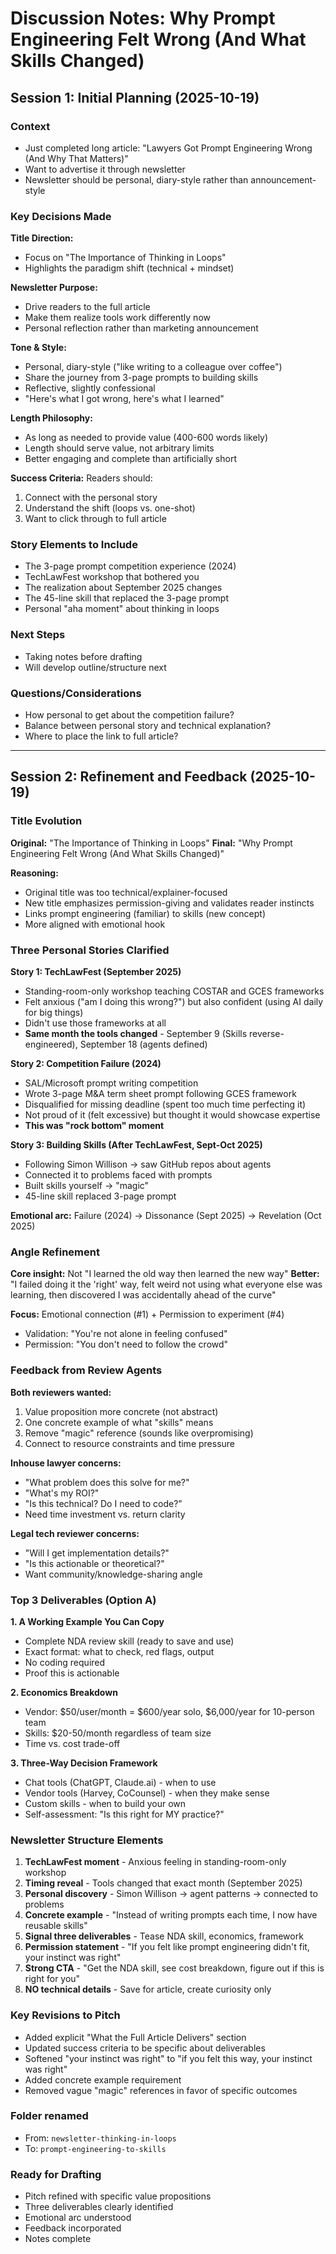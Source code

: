 # Discussion Notes: Why Prompt Engineering Felt Wrong (And What Skills Changed)

## Session 1: Initial Planning (2025-10-19)

### Context
- Just completed long article: "Lawyers Got Prompt Engineering Wrong (And Why That Matters)"
- Want to advertise it through newsletter
- Newsletter should be personal, diary-style rather than announcement-style

### Key Decisions Made

**Title Direction:**
- Focus on "The Importance of Thinking in Loops"
- Highlights the paradigm shift (technical + mindset)

**Newsletter Purpose:**
- Drive readers to the full article
- Make them realize tools work differently now
- Personal reflection rather than marketing announcement

**Tone & Style:**
- Personal, diary-style ("like writing to a colleague over coffee")
- Share the journey from 3-page prompts to building skills
- Reflective, slightly confessional
- "Here's what I got wrong, here's what I learned"

**Length Philosophy:**
- As long as needed to provide value (400-600 words likely)
- Length should serve value, not arbitrary limits
- Better engaging and complete than artificially short

**Success Criteria:**
Readers should:
1. Connect with the personal story
2. Understand the shift (loops vs. one-shot)
3. Want to click through to full article

### Story Elements to Include
- The 3-page prompt competition experience (2024)
- TechLawFest workshop that bothered you
- The realization about September 2025 changes
- The 45-line skill that replaced the 3-page prompt
- Personal "aha moment" about thinking in loops

### Next Steps
- Taking notes before drafting
- Will develop outline/structure next

### Questions/Considerations
- How personal to get about the competition failure?
- Balance between personal story and technical explanation?
- Where to place the link to full article?

---

## Session 2: Refinement and Feedback (2025-10-19)

### Title Evolution
**Original:** "The Importance of Thinking in Loops"
**Final:** "Why Prompt Engineering Felt Wrong (And What Skills Changed)"

**Reasoning:**
- Original title was too technical/explainer-focused
- New title emphasizes permission-giving and validates reader instincts
- Links prompt engineering (familiar) to skills (new concept)
- More aligned with emotional hook

### Three Personal Stories Clarified

**Story 1: TechLawFest (September 2025)**
- Standing-room-only workshop teaching COSTAR and GCES frameworks
- Felt anxious ("am I doing this wrong?") but also confident (using AI daily for big things)
- Didn't use those frameworks at all
- **Same month the tools changed** - September 9 (Skills reverse-engineered), September 18 (agents defined)

**Story 2: Competition Failure (2024)**
- SAL/Microsoft prompt writing competition
- Wrote 3-page M&A term sheet prompt following GCES framework
- Disqualified for missing deadline (spent too much time perfecting it)
- Not proud of it (felt excessive) but thought it would showcase expertise
- **This was "rock bottom" moment**

**Story 3: Building Skills (After TechLawFest, Sept-Oct 2025)**
- Following Simon Willison → saw GitHub repos about agents
- Connected it to problems faced with prompts
- Built skills yourself → "magic"
- 45-line skill replaced 3-page prompt

**Emotional arc:** Failure (2024) → Dissonance (Sept 2025) → Revelation (Oct 2025)

### Angle Refinement

**Core insight:** Not "I learned the old way then learned the new way"
**Better:** "I failed doing it the 'right' way, felt weird not using what everyone else was learning, then discovered I was accidentally ahead of the curve"

**Focus:** Emotional connection (#1) + Permission to experiment (#4)
- Validation: "You're not alone in feeling confused"
- Permission: "You don't need to follow the crowd"

### Feedback from Review Agents

**Both reviewers wanted:**
1. Value proposition more concrete (not abstract)
2. One concrete example of what "skills" means
3. Remove "magic" reference (sounds like overpromising)
4. Connect to resource constraints and time pressure

**Inhouse lawyer concerns:**
- "What problem does this solve for me?"
- "What's my ROI?"
- "Is this technical? Do I need to code?"
- Need time investment vs. return clarity

**Legal tech reviewer concerns:**
- "Will I get implementation details?"
- "Is this actionable or theoretical?"
- Want community/knowledge-sharing angle

### Top 3 Deliverables (Option A)

**1. A Working Example You Can Copy**
- Complete NDA review skill (ready to save and use)
- Exact format: what to check, red flags, output
- No coding required
- Proof this is actionable

**2. Economics Breakdown**
- Vendor: $50/user/month = $600/year solo, $6,000/year for 10-person team
- Skills: $20-50/month regardless of team size
- Time vs. cost trade-off

**3. Three-Way Decision Framework**
- Chat tools (ChatGPT, Claude.ai) - when to use
- Vendor tools (Harvey, CoCounsel) - when they make sense
- Custom skills - when to build your own
- Self-assessment: "Is this right for MY practice?"

### Newsletter Structure Elements

1. **TechLawFest moment** - Anxious feeling in standing-room-only workshop
2. **Timing reveal** - Tools changed that exact month (September 2025)
3. **Personal discovery** - Simon Willison → agent patterns → connected to problems
4. **Concrete example** - "Instead of writing prompts each time, I now have reusable skills"
5. **Signal three deliverables** - Tease NDA skill, economics, framework
6. **Permission statement** - "If you felt like prompt engineering didn't fit, your instinct was right"
7. **Strong CTA** - "Get the NDA skill, see cost breakdown, figure out if this is right for you"
8. **NO technical details** - Save for article, create curiosity only

### Key Revisions to Pitch

- Added explicit "What the Full Article Delivers" section
- Updated success criteria to be specific about deliverables
- Softened "your instinct was right" to "if you felt this way, your instinct was right"
- Added concrete example requirement
- Removed vague "magic" references in favor of specific outcomes

### Folder renamed
- From: `newsletter-thinking-in-loops`
- To: `prompt-engineering-to-skills`

### Ready for Drafting
- Pitch refined with specific value propositions
- Three deliverables clearly identified
- Emotional arc understood
- Feedback incorporated
- Notes complete
